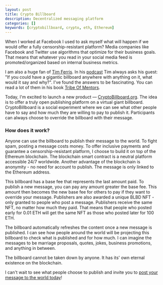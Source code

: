 ```yaml
---
layout: post
title: Crypto Billboard
description: Decentralized messaging platform
categories: []
keywords: [cryptobillboard, crypto, eth, Ethereum]
---
```


When I worked at Facebook I used to ask myself what will happen if we would offer a fully censorship-resistant platform?
Media companies like Facebook and Twitter use algorithms that optimize for their business goals. That means that whatever you read in your social media feed is promoted/organized based on internal business metrics.

I am also a huge fan of [Tim Ferris](https://tim.blog). In his [podcast](https://tim.blog/podcast) Tim always asks his guest: "If you could have a gigantic billboard anywhere with anything on it, what would it say and why?".
I've found the answers to be fascinating. You can read a lot of them in his book [Tribe Of Mentors](https://tim.blog/2017/10/03/tribe-of-mentors).

Today, I'm excited to launch a new product — [CryptoBillboard.org](https://cryptobillboard.org).
The idea is to offer a truly open publishing platform on a virtual giant billboard. CryptoBillboard is a social experiment where we can see what other people have to say and how much they are willing to pay to publish it. Participants can always choose to override the billboard with their message.

### How does it work?

Anyone can use the billboard to publish their message to the world. To fight spam, posting a message costs money.
To offer inclusive payments and guarantee a censorship-resistant platform, I choose to build it on top of the Ethereum blockchain. The blockchain smart contract is a neutral platform accessible 24/7 worldwide. Another advantage of the blockchain is anonymity - no need for account to publish. The message is only linked to the Ethereum address.

This billboard has a base fee that represents the last amount paid. To publish a new message, you can pay any amount greater the base fee. This amount then becomes the new base fee for others to pay if they want to override your message.
Publishers are also awarded a unique BLBD NFT - only granted to people who post a message. Publishers receive the same NFT, no matter how much they paid. That means that people who posted early for 0.01 ETH will get the same NFT as those who posted later for 100 ETH.

The billboard automatically refreshes the content once a new message is published. I can see how people around the world will be projecting this billboard to check what is published and for how much. I can imagine the messages to be marriage proposals, quotes, jokes, business promotions, and anything in between.

The billboard cannot be taken down by anyone. It has its' own eternal existence on the blockchain.

I can't wait to see what people choose to publish and invite you to [post your message to the world today](https://cryptobillboard.org)!
